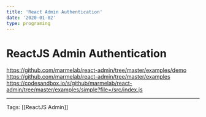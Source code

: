 ```yaml
---
title: 'React Admin Authentication'
date: '2020-01-02'
type: programing
---
```


# ReactJS Admin Authentication



https://github.com/marmelab/react-admin/tree/master/examples/demo
https://github.com/marmelab/react-admin/tree/master/examples
https://codesandbox.io/s/github/marmelab/react-admin/tree/master/examples/simple?file=/src/index.js



---
Tags: [[ReactJS Admin]]